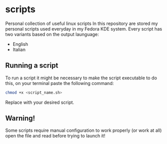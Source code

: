# scripts
Personal collection of useful linux scripts
In this repository are stored my personal scripts used everyday in my Fedora KDE system.
Every script has two variants based on the output launguage: 
- English 
- Italian 

## Running a script 
To run a script it might be necessary to make the script executable to do this, on your terminal paste the following command:
```bash
chmod +x <script_name.sh> 
```
Replace with your desired script. 
## Warning! 
Some scripts require manual configuration to work properly (or work at all) open the file and read before trying to launch it!
